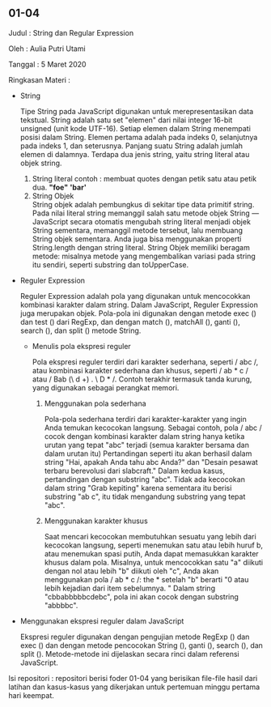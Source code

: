 ## 01-04

Judul : String dan Regular Expression

Oleh : Aulia Putri Utami

Tanggal : 5 Maret 2020

Ringkasan Materi :

- String
 
  Tipe String pada JavaScript digunakan untuk merepresentasikan data tekstual. String adalah satu set "elemen" dari nilai integer 16-bit unsigned (unit kode UTF-16). Setiap elemen dalam String menempati posisi dalam String. Elemen pertama adalah pada indeks 0, selanjutnya pada indeks 1, dan seterusnya. Panjang suatu String adalah jumlah elemen di dalamnya. Terdapa dua jenis string, yaitu string literal atau objek string.
	1. String literal
	   contoh : membuat quotes dengan petik satu atau petik dua.
	   **"foe"**
	   **'bar'**
	2. String Objek   
	   String objek adalah pembungkus di sekitar tipe data primitif string. Pada nilai literal string memanggil salah satu metode objek String  — JavaScript secara otomatis mengubah string literal menjadi objek String sementara, memanggil metode tersebut, lalu membuang String objek sementara. Anda juga bisa menggunakan properti String.length dengan string literal. String Objek memiliki beragam metode: misalnya metode yang mengembalikan variasi pada string itu sendiri, seperti substring dan toUpperCase. 

- Reguler Expression
 
  Reguler Expression adalah pola yang digunakan untuk mencocokkan kombinasi karakter dalam string. Dalam JavaScript, Reguler Expression juga merupakan objek. Pola-pola ini digunakan dengan metode exec () dan test () dari RegExp, dan dengan match (), matchAll (), ganti (), search (), dan split () metode String. 

	* Menulis pola ekspresi reguler
	  
	  Pola ekspresi reguler terdiri dari karakter sederhana, seperti / abc /, atau kombinasi karakter sederhana dan khusus, seperti / ab * c / atau / Bab (\ d +) \. \ D * /. Contoh terakhir termasuk tanda kurung, yang digunakan sebagai perangkat memori. 
	  1. Menggunakan pola sederhana
	   
	     Pola-pola sederhana terdiri dari karakter-karakter yang ingin Anda temukan kecocokan langsung. Sebagai contoh, pola / abc / cocok dengan kombinasi karakter dalam string hanya ketika urutan yang tepat "abc" terjadi (semua karakter bersama dan dalam urutan itu) Pertandingan seperti itu akan berhasil dalam string "Hai, apakah Anda tahu abc Anda?" dan "Desain pesawat terbaru berevolusi dari slabcraft." Dalam kedua kasus, pertandingan dengan substring "abc". Tidak ada kecocokan dalam string "Grab kepiting" karena sementara itu berisi substring "ab c", itu tidak mengandung substring yang tepat "abc".

	  2. Menggunakan karakter khusus
	   
	     Saat mencari kecocokan membutuhkan sesuatu yang lebih dari kecocokan langsung, seperti menemukan satu atau lebih huruf b, atau menemukan spasi putih, Anda dapat memasukkan karakter khusus dalam pola. Misalnya, untuk mencocokkan satu "a" diikuti dengan nol atau lebih "b" diikuti oleh "c", Anda akan menggunakan pola / ab * c /: the * setelah "b" berarti "0 atau lebih kejadian dari item sebelumnya. " Dalam string "cbbabbbbbcdebc", pola ini akan cocok dengan substring "abbbbc".

- Menggunakan ekspresi reguler dalam JavaScript
 
  Ekspresi reguler digunakan dengan pengujian metode RegExp () dan exec () dan dengan metode pencocokan String (), ganti (), search (), dan split (). Metode-metode ini dijelaskan secara rinci dalam referensi JavaScript.

Isi repositori : repositori berisi foder 01-04 yang berisikan file-file hasil dari latihan dan kasus-kasus yang dikerjakan untuk pertemuan minggu pertama hari keempat.  
